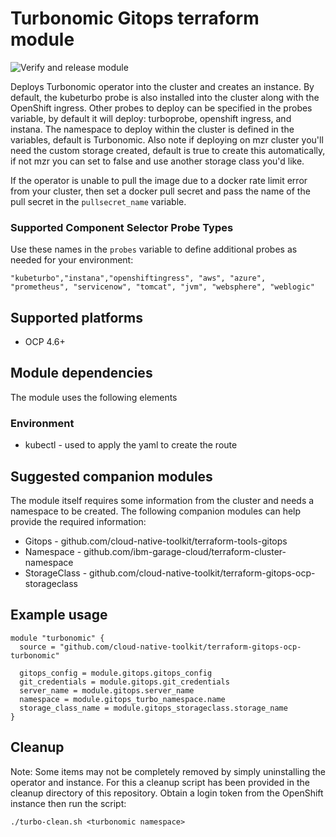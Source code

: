 #  Turbonomic Gitops terraform module
![Verify and release module](https://github.com/cloud-native-toolkit/terraform-gitops-ocp-turbonomic/workflows/Verify%20and%20release%20module/badge.svg)

Deploys Turbonomic operator into the cluster and creates an instance. By default, the kubeturbo probe is also installed into the cluster along with the OpenShift ingress.  Other probes to deploy can be specified in the probes variable, by default it will deploy:  turboprobe, openshift ingress, and instana.  The namespace to deploy within the cluster is defined in the variables, default is Turbonomic.  Also note if deploying on mzr cluster you'll need the custom storage created, default is true to create this automatically, if not mzr you can set to false and use another storage class you'd like.

If the operator is unable to pull the image due to a docker rate limit error from your cluster, then set a docker pull secret and pass the name of the pull secret in the `pullsecret_name` variable.

### Supported Component Selector Probe Types 
Use these names in the `probes` variable to define additional probes as needed for your environment:
```
"kubeturbo","instana","openshiftingress", "aws", "azure", "prometheus", "servicenow", "tomcat", "jvm", "websphere", "weblogic"
```
## Supported platforms

- OCP 4.6+

## Module dependencies

The module uses the following elements

### Environment

- kubectl - used to apply the yaml to create the route

## Suggested companion modules

The module itself requires some information from the cluster and needs a
namespace to be created. The following companion
modules can help provide the required information:

- Gitops - github.com/cloud-native-toolkit/terraform-tools-gitops
- Namespace - github.com/ibm-garage-cloud/terraform-cluster-namespace
- StorageClass - github.com/cloud-native-toolkit/terraform-gitops-ocp-storageclass


## Example usage

```hcl-terraform
module "turbonomic" {
  source = "github.com/cloud-native-toolkit/terraform-gitops-ocp-turbonomic"

  gitops_config = module.gitops.gitops_config
  git_credentials = module.gitops.git_credentials
  server_name = module.gitops.server_name
  namespace = module.gitops_turbo_namespace.name
  storage_class_name = module.gitops_storageclass.storage_name
}
```

## Cleanup

Note:  Some items may not be completely removed by simply uninstalling the operator and instance.  For this a cleanup script has been provided in the cleanup directory of this repository.  Obtain a login token from the OpenShift instance then run the script:

`./turbo-clean.sh <turbonomic namespace>`

